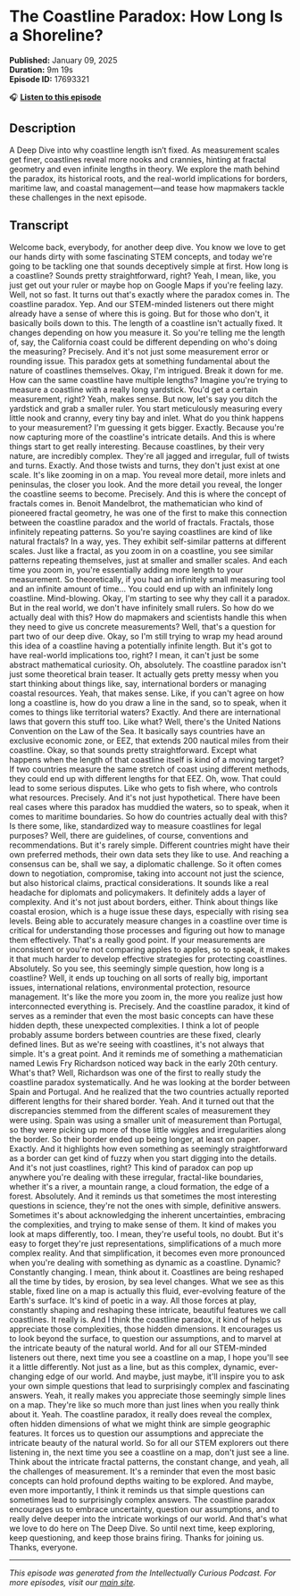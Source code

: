 # The Coastline Paradox: How Long Is a Shoreline?

**Published:** January 09, 2025  
**Duration:** 9m 19s  
**Episode ID:** 17693321

🎧 **[Listen to this episode](https://intellectuallycurious.buzzsprout.com/2529712/episodes/17693321-the-coastline-paradox-how-long-is-a-shoreline?)**

## Description

A Deep Dive into why coastline length isn’t fixed. As measurement scales get finer, coastlines reveal more nooks and crannies, hinting at fractal geometry and even infinite lengths in theory. We explore the math behind the paradox, its historical roots, and the real-world implications for borders, maritime law, and coastal management—and tease how mapmakers tackle these challenges in the next episode.

## Transcript

Welcome back, everybody, for another deep dive. You know we love to get our hands dirty with some fascinating STEM concepts, and today we're going to be tackling one that sounds deceptively simple at first. How long is a coastline? Sounds pretty straightforward, right? Yeah, I mean, like, you just get out your ruler or maybe hop on Google Maps if you're feeling lazy. Well, not so fast. It turns out that's exactly where the paradox comes in. The coastline paradox. Yep. And our STEM-minded listeners out there might already have a sense of where this is going. But for those who don't, it basically boils down to this. The length of a coastline isn't actually fixed. It changes depending on how you measure it. So you're telling me the length of, say, the California coast could be different depending on who's doing the measuring? Precisely. And it's not just some measurement error or rounding issue. This paradox gets at something fundamental about the nature of coastlines themselves. Okay, I'm intrigued. Break it down for me. How can the same coastline have multiple lengths? Imagine you're trying to measure a coastline with a really long yardstick. You'd get a certain measurement, right? Yeah, makes sense. But now, let's say you ditch the yardstick and grab a smaller ruler. You start meticulously measuring every little nook and cranny, every tiny bay and inlet. What do you think happens to your measurement? I'm guessing it gets bigger. Exactly. Because you're now capturing more of the coastline's intricate details. And this is where things start to get really interesting. Because coastlines, by their very nature, are incredibly complex. They're all jagged and irregular, full of twists and turns. Exactly. And those twists and turns, they don't just exist at one scale. It's like zooming in on a map. You reveal more detail, more inlets and peninsulas, the closer you look. And the more detail you reveal, the longer the coastline seems to become. Precisely. And this is where the concept of fractals comes in. Benoit Mandelbrot, the mathematician who kind of pioneered fractal geometry, he was one of the first to make this connection between the coastline paradox and the world of fractals. Fractals, those infinitely repeating patterns. So you're saying coastlines are kind of like natural fractals? In a way, yes. They exhibit self-similar patterns at different scales. Just like a fractal, as you zoom in on a coastline, you see similar patterns repeating themselves, just at smaller and smaller scales. And each time you zoom in, you're essentially adding more length to your measurement. So theoretically, if you had an infinitely small measuring tool and an infinite amount of time... You could end up with an infinitely long coastline. Mind-blowing. Okay, I'm starting to see why they call it a paradox. But in the real world, we don't have infinitely small rulers. So how do we actually deal with this? How do mapmakers and scientists handle this when they need to give us concrete measurements? Well, that's a question for part two of our deep dive. Okay, so I'm still trying to wrap my head around this idea of a coastline having a potentially infinite length. But it's got to have real-world implications too, right? I mean, it can't just be some abstract mathematical curiosity. Oh, absolutely. The coastline paradox isn't just some theoretical brain teaser. It actually gets pretty messy when you start thinking about things like, say, international borders or managing coastal resources. Yeah, that makes sense. Like, if you can't agree on how long a coastline is, how do you draw a line in the sand, so to speak, when it comes to things like territorial waters? Exactly. And there are international laws that govern this stuff too. Like what? Well, there's the United Nations Convention on the Law of the Sea. It basically says countries have an exclusive economic zone, or EEZ, that extends 200 nautical miles from their coastline. Okay, so that sounds pretty straightforward. Except what happens when the length of that coastline itself is kind of a moving target? If two countries measure the same stretch of coast using different methods, they could end up with different lengths for that EEZ. Oh, wow. That could lead to some serious disputes. Like who gets to fish where, who controls what resources. Precisely. And it's not just hypothetical. There have been real cases where this paradox has muddied the waters, so to speak, when it comes to maritime boundaries. So how do countries actually deal with this? Is there some, like, standardized way to measure coastlines for legal purposes? Well, there are guidelines, of course, conventions and recommendations. But it's rarely simple. Different countries might have their own preferred methods, their own data sets they like to use. And reaching a consensus can be, shall we say, a diplomatic challenge. So it often comes down to negotiation, compromise, taking into account not just the science, but also historical claims, practical considerations. It sounds like a real headache for diplomats and policymakers. It definitely adds a layer of complexity. And it's not just about borders, either. Think about things like coastal erosion, which is a huge issue these days, especially with rising sea levels. Being able to accurately measure changes in a coastline over time is critical for understanding those processes and figuring out how to manage them effectively. That's a really good point. If your measurements are inconsistent or you're not comparing apples to apples, so to speak, it makes it that much harder to develop effective strategies for protecting coastlines. Absolutely. So you see, this seemingly simple question, how long is a coastline? Well, it ends up touching on all sorts of really big, important issues, international relations, environmental protection, resource management. It's like the more you zoom in, the more you realize just how interconnected everything is. Precisely. And the coastline paradox, it kind of serves as a reminder that even the most basic concepts can have these hidden depth, these unexpected complexities. I think a lot of people probably assume borders between countries are these fixed, clearly defined lines. But as we're seeing with coastlines, it's not always that simple. It's a great point. And it reminds me of something a mathematician named Lewis Fry Richardson noticed way back in the early 20th century. What's that? Well, Richardson was one of the first to really study the coastline paradox systematically. And he was looking at the border between Spain and Portugal. And he realized that the two countries actually reported different lengths for their shared border. Yeah. And it turned out that the discrepancies stemmed from the different scales of measurement they were using. Spain was using a smaller unit of measurement than Portugal, so they were picking up more of those little wiggles and irregularities along the border. So their border ended up being longer, at least on paper. Exactly. And it highlights how even something as seemingly straightforward as a border can get kind of fuzzy when you start digging into the details. And it's not just coastlines, right? This kind of paradox can pop up anywhere you're dealing with these irregular, fractal-like boundaries, whether it's a river, a mountain range, a cloud formation, the edge of a forest. Absolutely. And it reminds us that sometimes the most interesting questions in science, they're not the ones with simple, definitive answers. Sometimes it's about acknowledging the inherent uncertainties, embracing the complexities, and trying to make sense of them. It kind of makes you look at maps differently, too. I mean, they're useful tools, no doubt. But it's easy to forget they're just representations, simplifications of a much more complex reality. And that simplification, it becomes even more pronounced when you're dealing with something as dynamic as a coastline. Dynamic? Constantly changing. I mean, think about it. Coastlines are being reshaped all the time by tides, by erosion, by sea level changes. What we see as this stable, fixed line on a map is actually this fluid, ever-evolving feature of the Earth's surface. It's kind of poetic in a way. All those forces at play, constantly shaping and reshaping these intricate, beautiful features we call coastlines. It really is. And I think the coastline paradox, it kind of helps us appreciate those complexities, those hidden dimensions. It encourages us to look beyond the surface, to question our assumptions, and to marvel at the intricate beauty of the natural world. And for all our STEM-minded listeners out there, next time you see a coastline on a map, I hope you'll see it a little differently. Not just as a line, but as this complex, dynamic, ever-changing edge of our world. And maybe, just maybe, it'll inspire you to ask your own simple questions that lead to surprisingly complex and fascinating answers. Yeah, it really makes you appreciate those seemingly simple lines on a map. They're like so much more than just lines when you really think about it. Yeah. The coastline paradox, it really does reveal the complex, often hidden dimensions of what we might think are simple geographic features. It forces us to question our assumptions and appreciate the intricate beauty of the natural world. So for all our STEM explorers out there listening in, the next time you see a coastline on a map, don't just see a line. Think about the intricate fractal patterns, the constant change, and yeah, all the challenges of measurement. It's a reminder that even the most basic concepts can hold profound depths waiting to be explored. And maybe, even more importantly, I think it reminds us that simple questions can sometimes lead to surprisingly complex answers. The coastline paradox encourages us to embrace uncertainty, question our assumptions, and to really delve deeper into the intricate workings of our world. And that's what we love to do here on The Deep Dive. So until next time, keep exploring, keep questioning, and keep those brains firing. Thanks for joining us. Thanks, everyone.

---
*This episode was generated from the Intellectually Curious Podcast. For more episodes, visit our [main site](https://intellectuallycurious.buzzsprout.com).*
